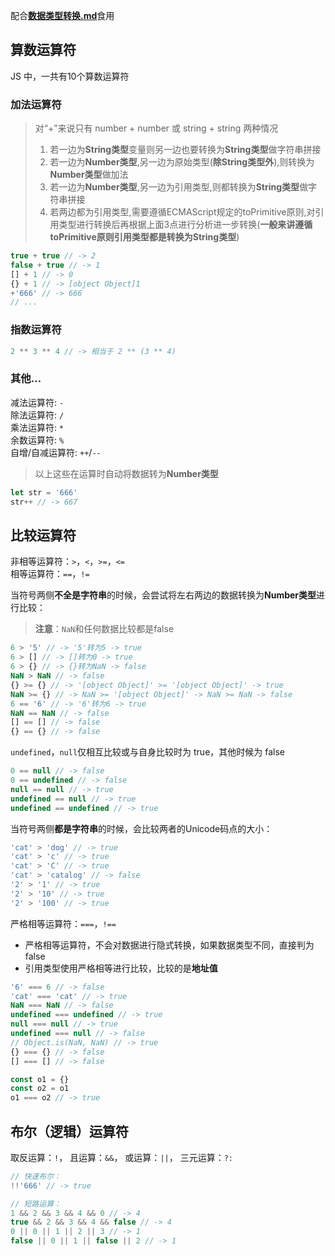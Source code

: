 配合<u>**数据类型转换.md**</u>食用

## 算数运算符
JS 中，一共有10个算数运算符 

### 加法运算符
> 对“+”来说只有 number + number 或 string + string 两种情况
> 1. 若一边为**String类型**变量则另一边也要转换为**String类型**做字符串拼接
> 2. 若一边为**Number类型**,另一边为原始类型(**除String类型外**),则转换为**Number类型**做加法
> 3. 若一边为**Number类型**,另一边为引用类型,则都转换为**String类型**做字符串拼接
> 4. 若两边都为引用类型,需要遵循ECMAScript规定的toPrimitive原则,对引用类型进行转换后再根据上面3点进行分析进一步转换(**一般来讲遵循toPrimitive原则引用类型都是转换为String类型**)

```js
true + true // -> 2
false + true // -> 1
[] + 1 // -> 0
{} + 1 // -> [object Object]1
+'666' // -> 666
// ...
```
### 指数运算符
```js
2 ** 3 ** 4 // -> 相当于 2 ** (3 ** 4)
```
### 其他...
减法运算符: `-`  
除法运算符: `/`  
乘法运算符: `*`  
余数运算符: `%`  
自增/自减运算符: `++`/`--`
> 以上这些在运算时自动将数据转为**Number类型**
```js
let str = '666'
str++ // -> 667
```

## 比较运算符
非相等运算符：`>`，`<`，`>=`，`<=`  
相等运算符：`==`，`!=`  

当符号两侧**不全是字符串**的时候，会尝试将左右两边的数据转换为**Number类型**进行比较：  
> **注意**：`NaN`和任何数据比较都是false
```js
6 > '5' // -> '5'转为5 -> true
6 > [] // -> []转为0 -> true
6 > {} // -> {}转为NaN -> false
NaN > NaN // -> false
{} >= {} // -> '[object Object]' >= '[object Object]' -> true
NaN >= {} // -> NaN >= '[object Object]' -> NaN >= NaN -> false
6 == '6' // -> '6'转为6 -> true
NaN == NaN // -> false
[] == [] // -> false
{} == {} // -> false
```

`undefined`，`null`仅相互比较或与自身比较时为 true，其他时候为 false
```js
0 == null // -> false
0 == undefined // -> false
null == null // -> true
undefined == null // -> true
undefined == undefined // -> true
```

当符号两侧**都是字符串**的时候，会比较两者的Unicode码点的大小：
```js
'cat' > 'dog' // -> true
'cat' > 'c' // -> true
'cat' > 'C' // -> true
'cat' > 'catalog' // -> false
'2' > '1' // -> true
'2' > '10' // -> true
'2' > '100' // -> true
```

严格相等运算符：`===`，`!==`
- 严格相等运算符，不会对数据进行隐式转换，如果数据类型不同，直接判为false
- 引用类型使用严格相等进行比较，比较的是**地址值**
```js
'6' === 6 // -> false
'cat' === 'cat' // -> true
NaN === NaN // -> false
undefined === undefined // -> true
null === null // -> true
undefined === null // -> false
// Object.is(NaN, NaN) // -> true
{} === {} // -> false
[] === [] // -> false

const o1 = {}
const o2 = o1
o1 === o2 // -> true
```

## 布尔（逻辑）运算符
取反运算：`!`， 且运算：`&&`， 或运算：`||`， 三元运算：`?:`

```js
// 快速布尔：
!!'666' // -> true

// 短路运算：
1 && 2 && 3 && 4 && 0 // -> 4
true && 2 && 3 && 4 && false // -> 4
0 || 0 || 1 || 2 || 3 // -> 1
false || 0 || 1 || false || 2 // -> 1
```

